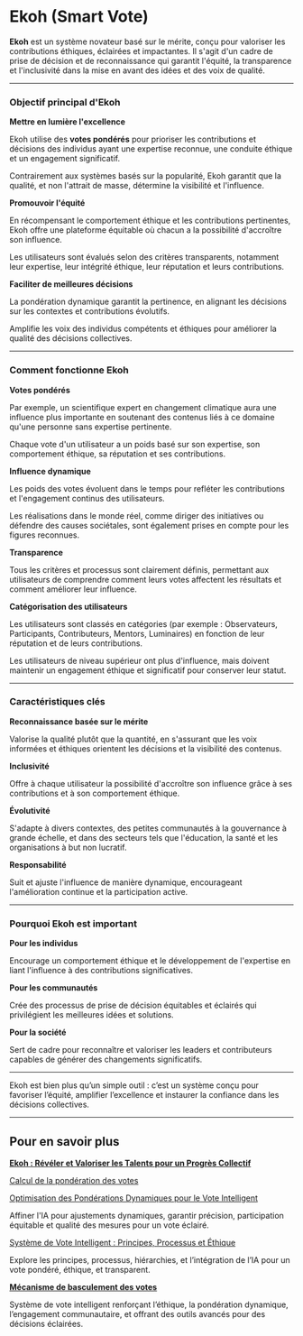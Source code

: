 # Ekoh (Smart Vote)

**Ekoh** est un système novateur basé sur le mérite, conçu pour valoriser les contributions éthiques, éclairées et impactantes. Il s'agit d'un cadre de prise de décision et de reconnaissance qui garantit l'équité, la transparence et l'inclusivité dans la mise en avant des idées et des voix de qualité.

---

### **Objectif principal d'Ekoh**

**Mettre en lumière l'excellence** 

Ekoh utilise des **votes pondérés** pour prioriser les contributions et décisions des individus ayant une expertise reconnue, une conduite éthique et un engagement significatif.

Contrairement aux systèmes basés sur la popularité, Ekoh garantit que la qualité, et non l'attrait de masse, détermine la visibilité et l'influence.

**Promouvoir l'équité** 

En récompensant le comportement éthique et les contributions pertinentes, Ekoh offre une plateforme équitable où chacun a la possibilité d'accroître son influence.

Les utilisateurs sont évalués selon des critères transparents, notamment leur expertise, leur intégrité éthique, leur réputation et leurs contributions.

**Faciliter de meilleures décisions** 

La pondération dynamique garantit la pertinence, en alignant les décisions sur les contextes et contributions évolutifs.

Amplifie les voix des individus compétents et éthiques pour améliorer la qualité des décisions collectives.

---

### **Comment fonctionne Ekoh**

**Votes pondérés** 

Par exemple, un scientifique expert en changement climatique aura une influence plus importante en soutenant des contenus liés à ce domaine qu'une personne sans expertise pertinente.

Chaque vote d'un utilisateur a un poids basé sur son expertise, son comportement éthique, sa réputation et ses contributions.

**Influence dynamique** 

Les poids des votes évoluent dans le temps pour refléter les contributions et l'engagement continus des utilisateurs.

Les réalisations dans le monde réel, comme diriger des initiatives ou défendre des causes sociétales, sont également prises en compte pour les figures reconnues.

**Transparence** 

Tous les critères et processus sont clairement définis, permettant aux utilisateurs de comprendre comment leurs votes affectent les résultats et comment améliorer leur influence.

**Catégorisation des utilisateurs** 

Les utilisateurs sont classés en catégories (par exemple : Observateurs, Participants, Contributeurs, Mentors, Luminaires) en fonction de leur réputation et de leurs contributions.

Les utilisateurs de niveau supérieur ont plus d'influence, mais doivent maintenir un engagement éthique et significatif pour conserver leur statut.

---

### **Caractéristiques clés**

**Reconnaissance basée sur le mérite** 

Valorise la qualité plutôt que la quantité, en s'assurant que les voix informées et éthiques orientent les décisions et la visibilité des contenus.

**Inclusivité** 

Offre à chaque utilisateur la possibilité d'accroître son influence grâce à ses contributions et à son comportement éthique.

**Évolutivité** 

S'adapte à divers contextes, des petites communautés à la gouvernance à grande échelle, et dans des secteurs tels que l'éducation, la santé et les organisations à but non lucratif.

**Responsabilité** 

Suit et ajuste l'influence de manière dynamique, encourageant l'amélioration continue et la participation active.

---

### **Pourquoi Ekoh est important**

**Pour les individus** 

 Encourage un comportement éthique et le développement de l'expertise en liant l'influence à des contributions significatives.

**Pour les communautés** 

Crée des processus de prise de décision équitables et éclairés qui privilégient les meilleures idées et solutions.

**Pour la société** 

Sert de cadre pour reconnaître et valoriser les leaders et contributeurs capables de générer des changements significatifs.

---

Ekoh est bien plus qu’un simple outil : c’est un système conçu pour favoriser l’équité, amplifier l’excellence et instaurer la confiance dans les décisions collectives. 

---

## Pour en savoir plus

[**Ekoh : Révéler et Valoriser les Talents pour un Progrès Collectif**](Ekoh%20(Smart%20Vote)%2014d09637d3f780918c18d383dfcb0e49/Ekoh%20Re%CC%81ve%CC%81ler%20et%20Valoriser%20les%20Talents%20pour%20un%20Pr%2015e09637d3f780dd8df8cc5e18c8dde7.md)

[Calcul de la pondération des votes](Ekoh%20(Smart%20Vote)%2014d09637d3f780918c18d383dfcb0e49/Calcul%20de%20la%20ponde%CC%81ration%20des%20votes%2015c09637d3f78012a7b6d589dcc6cb7f.md)

[Optimisation des Pondérations Dynamiques pour le Vote Intelligent](Ekoh%20(Smart%20Vote)%2014d09637d3f780918c18d383dfcb0e49/Optimisation%20des%20Ponde%CC%81rations%20Dynamiques%20pour%20le%20%2015709637d3f780278e81dc19c9ac7a0c.md)

Affiner l'IA pour ajustements dynamiques, garantir précision, participation équitable et qualité des mesures pour un vote éclairé.

[Système de Vote Intelligent : Principes, Processus et Éthique](Ekoh%20(Smart%20Vote)%2014d09637d3f780918c18d383dfcb0e49/Syste%CC%80me%20de%20Vote%20Intelligent%20Principes,%20Processus%20%2015709637d3f78012b01cdf215dda366b.md)

Explore les principes, processus, hiérarchies, et l’intégration de l’IA pour un vote pondéré, éthique, et transparent.

[**Mécanisme de basculement des votes**](Ekoh%20(Smart%20Vote)%2014d09637d3f780918c18d383dfcb0e49/Me%CC%81canisme%20de%20basculement%20des%20votes%2015709637d3f780d39112f39232dbc07d.md)

Système de vote intelligent renforçant l’éthique, la pondération dynamique, l’engagement communautaire, et offrant des outils avancés pour des décisions éclairées.
